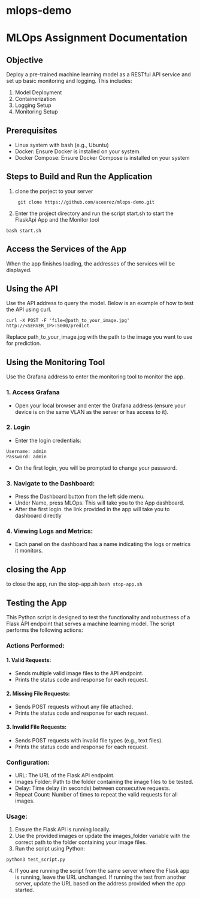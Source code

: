 # mlops-demo
# MLOps Assignment Documentation
## Objective
Deploy a pre-trained machine learning model as a RESTful API service and set up basic monitoring and logging. This includes:
1. Model Deployment
2.	Containerization
3.	Logging Setup
4.	Monitoring Setup
## Prerequisites
* Linux system with bash (e.g., Ubuntu)
* Docker: Ensure Docker is installed on your system.
* Docker Compose: Ensure Docker Compose is installed on your system

## Steps to Build and Run the Application

1. clone the porject to your server
   
   ``` git clone https://github.com/aceerez/mlops-demo.git```

2. Enter the project directory and run the script start.sh to start the FlaskApi App and the Monitor tool 
   
```bash start.sh ```

## Access the Services of the App
When the app finishes loading, the addresses of the services will be displayed.
## Using the API
 Use the API address to query the model. Below is an example of how to test the API using curl.
 
 ``` curl -X POST -F 'file=@path_to_your_image.jpg' http://<SERVER_IP>:5000/predict ```
 
Replace path_to_your_image.jpg with the path to the image you want to use for prediction.

## Using the Monitoring Tool
Use the Grafana address to enter the monitoring tool to monitor the app.

 ### 1. Access Grafana
   * Open your local browser and enter the Grafana address (ensure your device is on the same VLAN as the server or has access to it).
### 2. Login
* Enter the login credentials:
```
Username: admin
Password: admin
```
* On the first login, you will be prompted to change your password.
### 3. Navigate to the Dashboard:
* Press the Dashboard button from the left side menu.
* Under Name, press MLOps. This will take you to the App dashboard.
* After the first login. the link provided in the app will take you to dashboard directly 
### 4. Viewing Logs and Metrics:
* Each panel on the dashboard has a name indicating the logs or metrics it monitors.

## closing the App
to close the app, run the stop-app.sh
```bash stop-app.sh```

## Testing the App
This Python script is designed to test the functionality and robustness of a Flask API endpoint that serves a machine learning model. The script performs the following actions:

### Actions Performed:
#### 1. Valid Requests:

* Sends multiple valid image files to the API endpoint.
* Prints the status code and response for each request.
#### 2. Missing File Requests:

* Sends POST requests without any file attached.
* Prints the status code and response for each request.
#### 3. Invalid File Requests:

* Sends POST requests with invalid file types (e.g., text files).
* Prints the status code and response for each request.
### Configuration:
* URL: The URL of the Flask API endpoint.
* Images Folder: Path to the folder containing the image files to be tested.
* Delay: Time delay (in seconds) between consecutive requests.
* Repeat Count: Number of times to repeat the valid requests for all images.
### Usage:
1. Ensure the Flask API is running locally.
2. Use the provided images or update the images_folder variable with the correct path to the folder containing your image files.
3. Run the script using Python:
```
python3 test_script.py
```
4. If you are running the script from the same server where the Flask app is running, leave the URL unchanged. If running the test from another server, update the URL based on the address provided when the app started.
